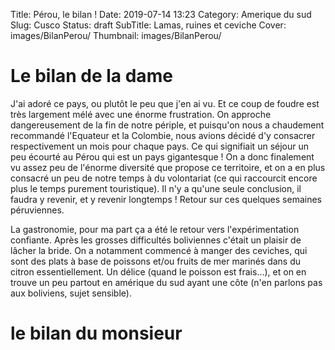 Title: Pérou, le bilan !
Date: 2019-07-14 13:23
Category: Amerique du sud
Slug: Cusco
Status: draft
SubTitle: Lamas, ruines et ceviche
Cover: images/BilanPerou/
Thumbnail: images/BilanPerou/

# Le bilan de la dame

J'ai adoré ce pays, ou plutôt le peu que j'en ai vu. Et ce coup de foudre est très largement mélé avec une énorme frustration. On approche dangereusement de la fin de notre périple, et puisqu'on nous a chaudement recommandé l'Equateur et la Colombie, nous avions décidé d'y consacrer respectivement un mois pour chaque pays. Ce qui signifiait un séjour un peu écourté au Pérou qui est un pays gigantesque ! On a donc finalement vu assez peu de l'énorme diversité que propose ce territoire, et on a en plus consacré un peu de notre temps à du volontariat (ce qui raccourcit encore plus le temps purement touristique). Il n'y a qu'une seule conclusion, il faudra y revenir, et y revenir longtemps ! Retour sur ces quelques semaines péruviennes.

La gastronomie, pour ma part ça a été le retour vers l'expérimentation confiante. Après les grosses difficultés boliviennes c'était un plaisir de lâcher la bride. On a notamment commencé à manger des ceviches, qui sont des plats à base de poissons et/ou fruits de mer marinés dans du citron essentiellement. Un délice (quand le poisson est frais...), et on en trouve un peu partout en amérique du sud ayant une côte (n'en parlons pas aux boliviens, sujet sensible).

# le bilan du monsieur